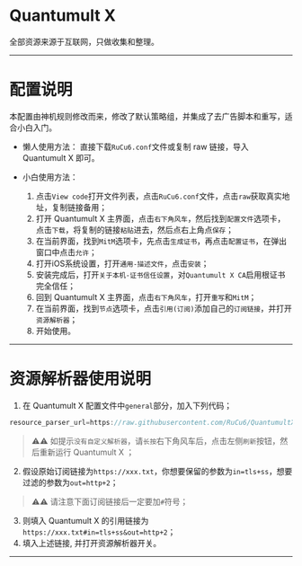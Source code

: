 # Quantumult X
全部资源来源于互联网，只做收集和整理。

------------------------------

# 配置说明

本配置由神机规则修改而来，修改了默认策略组，并集成了去广告脚本和重写，适合小白入门。

- 懒人使用方法：
直接下载`RuCu6.conf`文件或复制 raw 链接，导入 Quantumult X 即可。

- 小白使用方法：
  1. 点击`View code`打开文件列表，点击`RuCu6.conf`文件，点击`raw`获取真实地址，复制链接备用；
  2. 打开 Quantumult X 主界面，点击`右下角风车`，然后找到`配置文件`选项卡，点击`下载`，将复制的链接`粘贴`进去，然后点右上角点`保存`；
  3. 在当前界面，找到`MitM`选项卡，先点击`生成证书`，再点击`配置证书`，在弹出窗口中点击`允许`；
  4. 打开iOS系统设置，打开`通用-描述文件`，点击`安装`；
  5. 安装完成后，打开`关于本机-证书信任设置`，对`Quantumult X CA`启用根证书完全信任；
  6. 回到 Quantumult X 主界面，点击`右下角风车`，打开`重写`和`MitM`；
  7. 在当前界面，找到`节点`选项卡，点击`引用(订阅)`添加自己的`订阅链接`，并打开`资源解析器`；
  8. 开始使用。

------------------------------

# 资源解析器使用说明

1. 在 Quantumult X 配置文件中`general`部分，加入下列代码；
```Java
resource_parser_url=https://raw.githubusercontent.com/RuCu6/QuantumultX/master/Scripts/resource-parser.js
```
>⚠️⚠️ 如提示`没有自定义解析器`，请`长按`右下角风车后，点击左侧`刷新`按钮，然后重新运行 Quantumult X ；
2. 假设原始订阅链接为`https://xxx.txt`，你想要保留的参数为`in=tls+ss`，想要过滤的参数为`out=http+2`；
>⚠️⚠️ 请注意下面订阅链接后一定要加`#`符号；
3. 则填入 Quantumult X 的引用链接为`https://xxx.txt#in=tls+ss&out=http+2`；
4. 填入上述链接, 并打开资源解析器开关。

------------------------------
